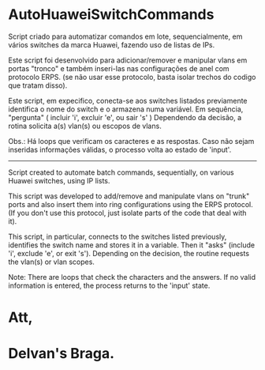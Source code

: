 # AutoHuaweiSwitchCommands

Script criado para automatizar comandos em lote, sequencialmente, em
vários switches da marca Huawei, fazendo uso de listas de IPs.

Este script foi desenvolvido para adicionar/remover e manipular vlans em
portas "tronco" e também inseri-las nas configurações de anel com
protocolo ERPS.
(se não usar esse protocolo, basta isolar trechos do codigo que tratam disso).

Este script, em expecifico, conecta-se aos switches listados previamente
identifica o nome do switch e o armazena numa variável. Em sequência,
"pergunta" ( incluir 'i', excluir 'e', ou sair 's' )
Dependendo da decisão, a rotina solicita a(s) vlan(s) ou escopos de vlans.
 
Obs.:
Há loops que verificam os caracteres e as respostas. Caso não sejam
inseridas informações válidas, o processo volta ao estado de 'input'.

----------------------------------------------------------------------------

Script created to automate batch commands, sequentially, on various Huawei switches, using IP lists.

This script was developed to add/remove and manipulate vlans on "trunk" ports and also insert them into ring configurations using the ERPS protocol. (If you don't use this protocol, just isolate parts of the code that deal with it).

This script, in particular, connects to the switches listed previously, identifies the switch name and stores it in a variable. Then it "asks" (include 'i', exclude 'e', or exit 's'). Depending on the decision, the routine requests the vlan(s) or vlan scopes.

Note: There are loops that check the characters and the answers. If no valid information is entered, the process returns to the 'input' state.



# Att, 
# Delvan's Braga.
